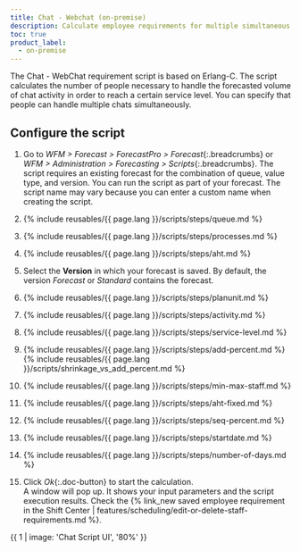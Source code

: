 ```yaml
---
title: Chat - Webchat (on-premise)
description: Calculate employee requirements for multiple simultaneous chats.
toc: true
product_label:
  - on-premise
---
```


The Chat - WebChat requirement script is based on Erlang-C. The script calculates the number of people necessary to handle the forecasted volume of chat activity in order to reach a certain service level. You can specify that people can handle multiple chats simultaneously.

## Configure the script

1. Go to _WFM > Forecast > ForecastPro > Forecast_{:.breadcrumbs} or _WFM > Administration > Forecasting > Scripts_{:.breadcrumbs}. The script requires an existing forecast for the combination of queue, value type, and version. You can run the script as part of your forecast. The script name may vary because you can enter a custom name when creating the script.
2. {% include reusables/{{ page.lang }}/scripts/steps/queue.md %}
3. {% include reusables/{{ page.lang }}/scripts/steps/processes.md %}
4. {% include reusables/{{ page.lang }}/scripts/steps/aht.md %}
5. Select the **Version** in which your forecast is saved. By default, the version _Forecast_ or _Standard_ contains the forecast.
6. {% include reusables/{{ page.lang }}/scripts/steps/planunit.md %}
7. {% include reusables/{{ page.lang }}/scripts/steps/activity.md %}
8. {% include reusables/{{ page.lang }}/scripts/steps/service-level.md %}
9. {% include reusables/{{ page.lang }}/scripts/steps/add-percent.md %}
   {% include reusables/{{ page.lang }}/scripts/shrinkage_vs_add_percent.md %}

10. {% include reusables/{{ page.lang }}/scripts/steps/min-max-staff.md %}
11. {% include reusables/{{ page.lang }}/scripts/steps/aht-fixed.md %}
12. {% include reusables/{{ page.lang }}/scripts/steps/seq-percent.md %}
13. {% include reusables/{{ page.lang }}/scripts/steps/startdate.md %}
14. {% include reusables/{{ page.lang }}/scripts/steps/number-of-days.md %}
15. Click _Ok_{:.doc-button} to start the calculation.<br>
  A window will pop up. It shows your input parameters and the script execution results. Check the {% link_new saved employee requirement in the Shift Center | features/scheduling/edit-or-delete-staff-requirements.md %}.

{{ 1 | image: 'Chat Script UI', '80%' }}
